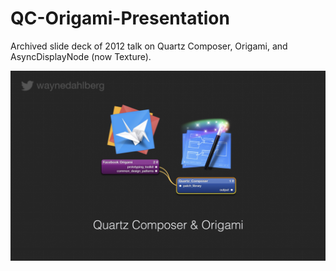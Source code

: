 # QC-Origami-Presentation
Archived slide deck of 2012 talk on Quartz Composer, Origami, and AsyncDisplayNode (now Texture).

![Quartz Composer Origami Presentation](./cover.jpg)
